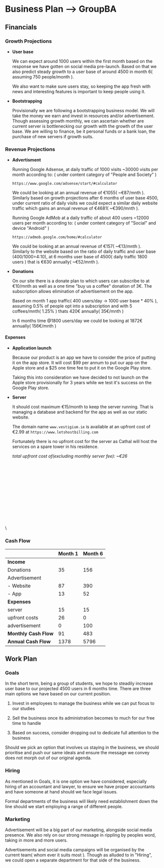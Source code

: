 # Business Plan --> GroupBA

## Financials

### Growth Projections

+ __User base__

  We can expect around 1000 users within the first month based on the
  response we have gotten on social media pre-launch. Based on that
  we also predict steady growth to a user base of around 4500 in month
  6( assuming 750 people/month ).

  We also want to make sure users stay, so keeping the app fresh
  with news and interesting features is important to keep people using it.

+ __Bootstrapping__

  Provisionally we are following a bootstrapping business model. We will
  take the money we earn and invest in resources and/or advertisement. Though
  assessing growth monthly, we can ascertain whether are current server is
  bottlenecking our growth with the growth of the user base. We are willing
  to finance, be it personal funds or a bank loan, 
  the purchase of new servers if growth suits.

### Revenue Projections

+ __Advertisment__

  Running Google Adsense, at daily traffic of 1000 visits ~30000 visits per month
  according to: ( under content category of "People and Society" )

  ``https://www.google.com/adsense/start/#calculator``

  We could be looking at an annual revenue of €1055( ~€87/mnth ). Similarly based on growth
  projections after 6 months of user base 4500, under current ratio of daily visits we could expect a similar
  daily website traffic which gains an annual revenue of €4681( ~€390/mnth ).

  Running Google AdMob at a daily traffic of about 400 users ~12000 users per month
  according to: ( under content category of "Social" and device "Android" )

  ``https://admob.google.com/home/#calculator``

  We could be looking at an annual revenue of €157( ~€13/mnth ). Similarly to the website
  based on the ratio of daily traffic and user base (400/1000=4:10), at 6 months user base
  of 4500( daily traffic 1800 users ) that is €630 annually( ~€52/mnth ).

+ __Donations__

  On our site there is a donate plan to which users can subscribe to at €10/mnth
  as well as a one time "buy us a coffee" donation of 3€. The subscription allows
  elimination of advertisement on the app.

  Based on month 1 app traffic( 400 users/day  -> 1000 user base * 40% ), assuming 0.5% of people opt into a
  subscription and with 5 coffees/mnth( 1.25% ) thats 420€ annually( 35€/mnth )

  In 6 months time @1800 users/day we could be looking at 1872€ annually( 156€/mnth )

#### Expenses

+ __Application launch__

  Because our product is an app we have to consider the price of
  putting it on the app store. It will cost $99 per annum to put
  our app on the Apple store and a $25 one time fee to put it on
  the Google Play store.

  Taking this into consideration we have decided to not launch
  on the Apple store provisionally for 3 years while we test it's
  success on the Google Play store.

+ __Server__

  It should cost maximum €15/month to keep the server running. That
  is managing a database and backend for the app as well as our
  static website.

  The domain name ``www.vestigium.ie`` is available at an upfront cost
  of €2.99 at ``https://www.letshostbilling.com``

  Fortunately there is no upfront cost for the server as Cathal
  will host the services on a spare tower in his residence.

  _total upfront cost of(excluding monthly server fee): ~€26_

\
\
\
\
\
\
\
\
\
\
\
\
\

### Cash Flow

|                     | Month 1 | Month 6 |
|---------------------|---------|---------|
| __Income__          |         |         |
| Donations           | 35      | 156     |
| Advertisement       |         |         |
|  - Website          | 87      | 390     |
|  - App              | 13      | 52      |
| __Expenses__        |         |         |
| server              | 15      | 15      |
| upfront costs       | 26      | 0       |
| advertisement       | 0       | 100     |
|__Monthly Cash Flow__| 91      | 483     |
|__Annual Cash Flow__ | 1378    | 5796    |

## Work Plan

### Goals

In the short term, being a group of students, we hope to steadily increase
user base to our projected 4500 users in 6 months time. There are three main
options we have based on our current position.

1. Invest in employees to manage the business while we can put focus to our
   studies

2. Sell the business once its administration becomes to much for our free time
   to handle

3. Based on success, consider dropping out to dedicate full attention to the
   business

Should we pick an option that involves us staying in the business, we should
prioritise and push our same ideals and ensure the message we convey does not
morph out of our original agenda.

### Hiring

As mentioned in Goals, it is one option we have considered, especially hiring of
an accountant and lawyer, to ensure we have proper accountants and have someone
at hand should we face legal issues.

Formal departments of the business will likely need establishment down the line
should we start employing a range of different people.

### Marketing

Advertisement will be a big part of our marketing, alongside social media
presence. We also rely on our strong message in rippling by peoples word,
taking in more and more users.

Advertisements and social media campaigns will be organised by the current
team( whom ever it suits most ). Though as alluded to in "Hiring", we
could open a separate department for that side of the business.
